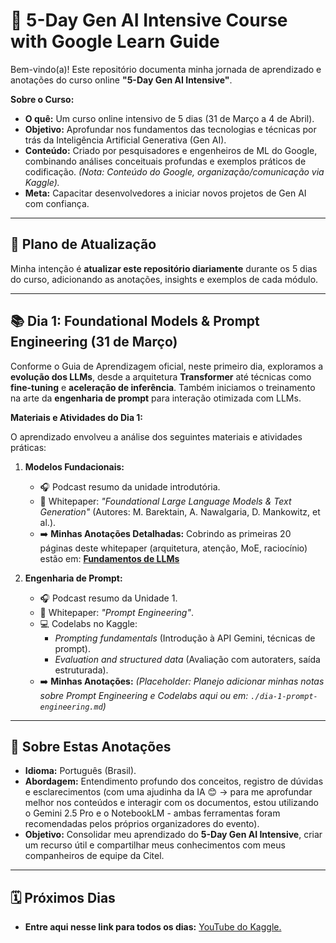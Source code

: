 # 🚀 5-Day Gen AI Intensive Course with Google Learn Guide

Bem-vindo(a)! Este repositório documenta minha jornada de aprendizado e anotações do curso online **"5-Day Gen AI Intensive"**. 

**Sobre o Curso:**
*   **O quê:** Um curso online intensivo de 5 dias (31 de Março a 4 de Abril).
*   **Objetivo:** Aprofundar nos fundamentos das tecnologias e técnicas por trás da Inteligência Artificial Generativa (Gen AI).
*   **Conteúdo:** Criado por pesquisadores e engenheiros de ML do Google, combinando análises conceituais profundas e exemplos práticos de codificação. *(Nota: Conteúdo do Google, organização/comunicação via Kaggle).*
*   **Meta:** Capacitar desenvolvedores a iniciar novos projetos de Gen AI com confiança.
---

## 📅 Plano de Atualização

Minha intenção é **atualizar este repositório diariamente** durante os 5 dias do curso, adicionando as anotações, insights e exemplos de cada módulo.

---

## 📚 Dia 1: Foundational Models & Prompt Engineering (31 de Março)

Conforme o Guia de Aprendizagem oficial, neste primeiro dia, exploramos a **evolução dos LLMs**, desde a arquitetura **Transformer** até técnicas como **fine-tuning** e **aceleração de inferência**. Também iniciamos o treinamento na arte da **engenharia de prompt** para interação otimizada com LLMs.

**Materiais e Atividades do Dia 1:**

O aprendizado envolveu a análise dos seguintes materiais e atividades práticas:

1.  **Modelos Fundacionais:**
    *   🎧 Podcast resumo da unidade introdutória.
    *   📖 Whitepaper: *"Foundational Large Language Models & Text Generation"* (Autores: M. Barektain, A. Nawalgaria, D. Mankowitz, et al.).
    *   ➡️ **Minhas Anotações Detalhadas:** Cobrindo as primeiras 20 páginas deste whitepaper (arquitetura, atenção, MoE, raciocínio) estão em: **[Fundamentos de LLMs](./dia-1-fundamentos-llm.md)**
    
2.  **Engenharia de Prompt:**
    *   🎧 Podcast resumo da Unidade 1.
    *   📖 Whitepaper: *"Prompt Engineering"*.
    *   💻 Codelabs no Kaggle:
        *   *Prompting fundamentals* (Introdução à API Gemini, técnicas de prompt).
        *   *Evaluation and structured data* (Avaliação com autoraters, saída estruturada).
    *   ➡️ **Minhas Anotações:** *(Placeholder: Planejo adicionar minhas notas sobre Prompt Engineering e Codelabs aqui ou em: `./dia-1-prompt-engineering.md`)*

---

## 📝 Sobre Estas Anotações

*   **Idioma:** Português (Brasil).
*   **Abordagem:** Entendimento profundo dos conceitos, registro de dúvidas e esclarecimentos (com uma ajudinha da IA 😊 -> para me aprofundar melhor nos conteúdos e interagir com os documentos, estou utilizando o Gemini 2.5 Pro e o NotebookLM - ambas ferramentas foram recomendadas pelos próprios organizadores do evento).
*   **Objetivo:** Consolidar meu aprendizado do **5-Day Gen AI Intensive**, criar um recurso útil e compartilhar meus conhecimentos com meus companheiros de equipe da Citel.

---

## 🗓️ Próximos Dias

*   **Entre aqui nesse link para todos os dias:** [YouTube do Kaggle. ](https://www.youtube.com/playlist?list=PLqFaTIg4myu-lbBTrUpoQQIzZZxvrOaP5)
